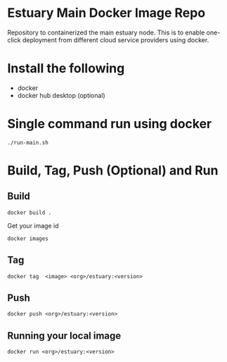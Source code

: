 # Estuary Main Docker Image Repo

Repository to containerized the main estuary node. This is to enable one-click deployment from different cloud service providers using docker.

# Install the following

- docker
- docker hub desktop (optional)

# Single command run using docker
```
./run-main.sh
```

# Build, Tag, Push (Optional) and Run
## Build
```
docker build .
```

Get your image id
```
docker images
```
## Tag
```
docker tag  <image> <org>/estuary:<version>
```

## Push
```
docker push <org>/estuary:<version>
```

## Running your local image
```
docker run <org>/estuary:<version>
```